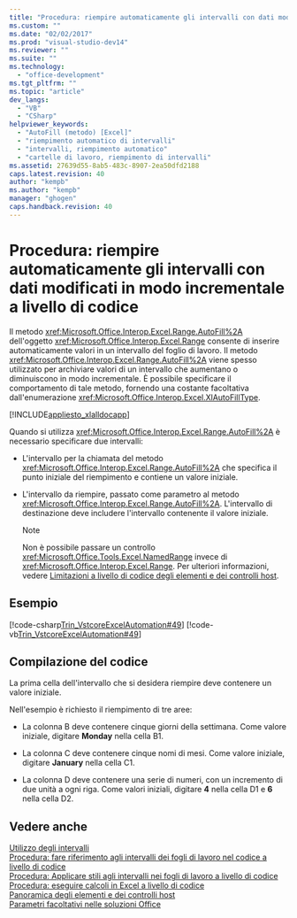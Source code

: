 ```yaml
---
title: "Procedura: riempire automaticamente gli intervalli con dati modificati in modo incrementale a livello di codice | Microsoft Docs"
ms.custom: ""
ms.date: "02/02/2017"
ms.prod: "visual-studio-dev14"
ms.reviewer: ""
ms.suite: ""
ms.technology: 
  - "office-development"
ms.tgt_pltfrm: ""
ms.topic: "article"
dev_langs: 
  - "VB"
  - "CSharp"
helpviewer_keywords: 
  - "AutoFill (metodo) [Excel]"
  - "riempimento automatico di intervalli"
  - "intervalli, riempimento automatico"
  - "cartelle di lavoro, riempimento di intervalli"
ms.assetid: 27639d55-8ab5-483c-8907-2ea50dfd2188
caps.latest.revision: 40
author: "kempb"
ms.author: "kempb"
manager: "ghogen"
caps.handback.revision: 40
---
```

# Procedura: riempire automaticamente gli intervalli con dati modificati in modo incrementale a livello di codice
  Il metodo <xref:Microsoft.Office.Interop.Excel.Range.AutoFill%2A> dell'oggetto <xref:Microsoft.Office.Interop.Excel.Range> consente di inserire automaticamente valori in un intervallo del foglio di lavoro.  Il metodo <xref:Microsoft.Office.Interop.Excel.Range.AutoFill%2A> viene spesso utilizzato per archiviare valori di un intervallo che aumentano o diminuiscono in modo incrementale.  È possibile specificare il comportamento di tale metodo, fornendo una costante facoltativa dall'enumerazione <xref:Microsoft.Office.Interop.Excel.XlAutoFillType>.  
  
 [!INCLUDE[appliesto_xlalldocapp](../vsto/includes/appliesto-xlalldocapp-md.md)]  
  
 Quando si utilizza <xref:Microsoft.Office.Interop.Excel.Range.AutoFill%2A> è necessario specificare due intervalli:  
  
-   L'intervallo per la chiamata del metodo <xref:Microsoft.Office.Interop.Excel.Range.AutoFill%2A> che specifica il punto iniziale del riempimento e contiene un valore iniziale.  
  
-   L'intervallo da riempire, passato come parametro al metodo <xref:Microsoft.Office.Interop.Excel.Range.AutoFill%2A>.  L'intervallo di destinazione deve includere l'intervallo contenente il valore iniziale.  
  
    > [!NOTE]  
    >  Non è possibile passare un controllo <xref:Microsoft.Office.Tools.Excel.NamedRange> invece di <xref:Microsoft.Office.Interop.Excel.Range>.  Per ulteriori informazioni, vedere [Limitazioni a livello di codice degli elementi e dei controlli host](../vsto/programmatic-limitations-of-host-items-and-host-controls.md).  
  
## Esempio  
 [!code-csharp[Trin_VstcoreExcelAutomation#49](../snippets/csharp/VS_Snippets_OfficeSP/Trin_VstcoreExcelAutomation/CS/Sheet1.cs#49)]
 [!code-vb[Trin_VstcoreExcelAutomation#49](../snippets/visualbasic/VS_Snippets_OfficeSP/Trin_VstcoreExcelAutomation/VB/Sheet1.vb#49)]  
  
## Compilazione del codice  
 La prima cella dell'intervallo che si desidera riempire deve contenere un valore iniziale.  
  
 Nell'esempio è richiesto il riempimento di tre aree:  
  
-   La colonna B deve contenere cinque giorni della settimana.  Come valore iniziale, digitare **Monday** nella cella B1.  
  
-   La colonna C deve contenere cinque nomi di mesi.  Come valore iniziale, digitare **January** nella cella C1.  
  
-   La colonna D deve contenere una serie di numeri, con un incremento di due unità a ogni riga.  Come valori iniziali, digitare **4** nella cella D1 e **6** nella cella D2.  
  
## Vedere anche  
 [Utilizzo degli intervalli](../vsto/working-with-ranges.md)   
 [Procedura: fare riferimento agli intervalli dei fogli di lavoro nel codice a livello di codice](../vsto/how-to-programmatically-refer-to-worksheet-ranges-in-code.md)   
 [Procedura: Applicare stili agli intervalli nei fogli di lavoro a livello di codice](../vsto/how-to-programmatically-apply-styles-to-ranges-in-workbooks.md)   
 [Procedura: eseguire calcoli in Excel a livello di codice](../vsto/how-to-programmatically-run-excel-calculations-programmatically.md)   
 [Panoramica degli elementi e dei controlli host](../vsto/host-items-and-host-controls-overview.md)   
 [Parametri facoltativi nelle soluzioni Office](../vsto/optional-parameters-in-office-solutions.md)  
  
  